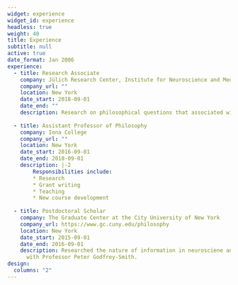 ```yaml
---
widget: experience
widget_id: experience
headless: true
weight: 40
title: Experience
subtitle: null
active: true
date_format: Jan 2006
experience:
  - title: Research Associate
    company: Jülich Research Center, Institute for Neuroscience and Medicine 
    company_url: ""
    location: New York
    date_start: 2018-09-01
    date_end: ""
    description: Research on philosophical questions that associated with neuroscience and artificial intelligence. Lecturing in the Philosophy department at the University of Bonn. 
    
  - title: Assistant Professor of Philosophy
    company: Iona College
    company_url: ""
    location: New York
    date_start: 2016-09-01
    date_end: 2018-09-01
    description: |-2
        Responsibilities include:
        * Research
        * Grant writing
        * Teaching
        * New course development
       
  - title: Postdoctoral Scholar
    company: The Graduate Center at the City University of New York
    company_url: https://www.gc.cuny.edu/philosophy
    location: New York
    date_start: 2015-09-01
    date_end: 2016-09-01
    description: Researched the nature of information in neurosciene and biology
      with Professor Peter Godfrey-Smith.
design:
  columns: "2"
---
```

